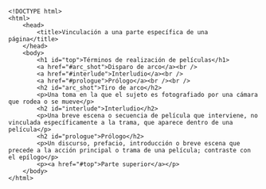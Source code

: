 <code>
&lt;!DOCTYPE html&gt;
&lt;html&gt;
    &lt;head&gt;
        &lt;title&gt;Vinculación a una parte específica de una página&lt;/title&gt;
    &lt;/head&gt;
    &lt;body&gt;
        &lt;h1 id="top"&gt;Términos de realización de películas&lt;/h1&gt;
        &lt;a href="#arc_shot"&gt;Disparo de arco&lt;/a&gt;&lt;br /&gt;
        &lt;a href="#interlude"&gt;Interludio&lt;/a&gt;&lt;br /&gt;
        &lt;a href="#prologue"&gt;Prólogo&lt;/a&gt;&lt;br /&gt;&lt;br /&gt;
        &lt;h2 id="arc_shot"&gt;Tiro de arco&lt;/h2&gt;
        &lt;p&gt;Una toma en la que el sujeto es fotografiado por una cámara que rodea o se mueve&lt;/p&gt;
        &lt;h2 id="interlude"&gt;Interludio&lt;/h2&gt;
        &lt;p&gt;Una breve escena o secuencia de película que interviene, no vinculada específicamente a la trama, que aparece dentro de una película&lt;/p&gt;
        &lt;h2 id="prologue"&gt;Prólogo&lt;/h2&gt;
        &lt;p&gt;Un discurso, prefacio, introducción o breve escena que precede a la acción principal o trama de una película; contraste con el epílogo&lt;/p&gt;
        &lt;p&gt;&lt;a href="#top"&gt;Parte superior&lt;/a&gt;&lt;/p&gt;
    &lt;/body&gt;
&lt;/html&gt;
</code>